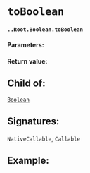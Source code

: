 # `toBoolean`

#### `..Root.Boolean.toBoolean`

#### Parameters:

#### Return value:

## Child of:

[`Boolean`](docs..Root.Boolean.md)

## Signatures:

`NativeCallable`, `Callable`



## Example:

